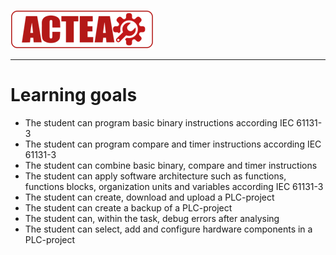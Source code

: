 ![ACTEA](/Logo_ACTEA_2.png)
_____________________________________
# Learning goals
* The student can program basic binary instructions according IEC 61131-3
* The student can program compare and timer instructions according IEC 61131-3
* The student can combine basic binary, compare and timer instructions
* The student can apply software architecture such as functions, functions blocks, organization units and variables according IEC 61131-3
* The student can create, download and upload a PLC-project
* The student can create a backup of a PLC-project
* The student can, within the task, debug errors after analysing
* The student can select, add and configure hardware components in a PLC-project
